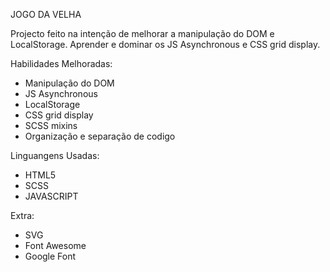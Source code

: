 JOGO DA VELHA

Projecto feito na intenção de melhorar a manipulação do DOM e LocalStorage.
Aprender e dominar os JS Asynchronous e CSS grid display.

Habilidades Melhoradas:
- Manipulação do DOM
- JS Asynchronous
- LocalStorage
- CSS grid display
- SCSS mixins
- Organização e separação de codigo 

Linguangens Usadas:
- HTML5
- SCSS
- JAVASCRIPT

Extra:
- SVG
- Font Awesome
- Google Font
